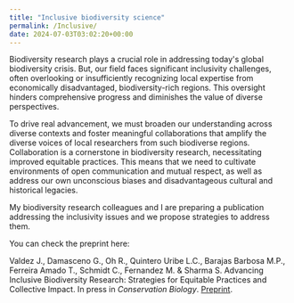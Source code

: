 ```yaml
---
title: "Inclusive biodiversity science"
permalink: /Inclusive/
date: 2024-07-03T03:02:20+00:00
---
```

Biodiversity research plays a crucial role in addressing today's global biodiversity crisis. But, our field faces significant inclusivity challenges, often overlooking or insufficiently recognizing local expertise from economically disadvantaged, biodiversity-rich regions. This oversight hinders comprehensive progress and diminishes the value of diverse perspectives.

To drive real advancement, we must broaden our understanding across diverse contexts and foster meaningful collaborations that amplify the diverse voices of local researchers from such biodiverse regions. Collaboration is a cornerstone in biodiversity research, necessitating improved equitable practices. This means that we need to cultivate environments of open communication and mutual respect, as well as address our own unconscious biases and disadvantageous cultural and historical legacies. 

My biodiversity research colleagues and I are preparing a publication addressing the inclusivity issues and we propose strategies to address them. 

You can check the preprint here:

Valdez J., Damasceno G., Oh R., Quintero Uribe L.C., Barajas Barbosa M.P., Ferreira Amado T., Schmidt C., Fernandez M. & Sharma S. Advancing Inclusive Biodiversity Research: Strategies for Equitable Practices and Collective Impact. In press in *Conservation Biology*. [Preprint](https://doi.org/10.1590/SciELOPreprints.7623).

 